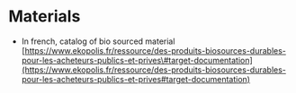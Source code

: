 # Materials

* In french, catalog of bio sourced material [https://www.ekopolis.fr/ressource/des-produits-biosources-durables-pour-les-acheteurs-publics-et-prives\#target-documentation](https://www.ekopolis.fr/ressource/des-produits-biosources-durables-pour-les-acheteurs-publics-et-prives#target-documentation)

